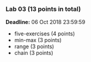 ### Lab 03 (13 points in total)

**Deadline:** 06 Oct 2018 23:59:59

- five-exercises (4 points)
- min-max (3 points)
- range (3 points)
- chain (3 points)